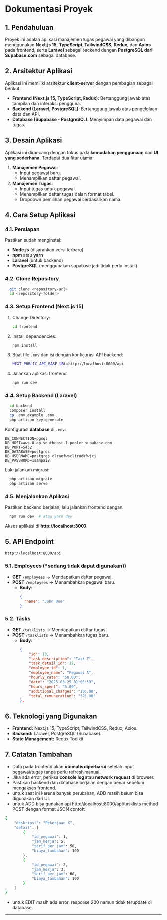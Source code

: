 # Dokumentasi Proyek

## 1. Pendahuluan
Proyek ini adalah aplikasi manajemen tugas pegawai yang dibangun menggunakan **Next.js 15**, **TypeScript**, **TailwindCSS**, **Redux**, dan **Axios** pada frontend, serta **Laravel** sebagai backend dengan **PostgreSQL dari Supabase.com** sebagai database.

## 2. Arsitektur Aplikasi
Aplikasi ini memiliki arsitektur **client-server** dengan pembagian sebagai berikut:
- **Frontend (Next.js 15, TypeScript, Redux)**: Bertanggung jawab atas tampilan dan interaksi pengguna.
- **Backend (Laravel, PostgreSQL)**: Bertanggung jawab atas pengelolaan data dan API.
- **Database (Supabase - PostgreSQL)**: Menyimpan data pegawai dan tugas.

## 3. Desain Aplikasi
Aplikasi ini dirancang dengan fokus pada **kemudahan penggunaan** dan **UI yang sederhana**. Terdapat dua fitur utama:
1. **Manajemen Pegawai**:
   - Input pegawai baru.
   - Menampilkan daftar pegawai.
2. **Manajemen Tugas**:
   - Input tugas untuk pegawai.
   - Menampilkan daftar tugas dalam format tabel.
   - Dropdown pemilihan pegawai berdasarkan nama.

## 4. Cara Setup Aplikasi
### 4.1. Persiapan
Pastikan sudah menginstal:
- **Node.js** (disarankan versi terbaru)
- **npm** atau **yarn**
- **Laravel** (untuk backend)
- **PostgreSQL** (menggunakan supabase jadi tidak perlu install)

### 4.2. Clone Repository
```sh
  git clone <repository-url>
  cd <repository-folder>
```

### 4.3. Setup Frontend (Next.js 15)
1. Change Directory:
    ```sh
    cd frontend
    ```
2. Install dependencies:
    ```sh
    npm install
    ```
3. Buat file `.env` dan isi dengan konfigurasi API backend:
    ```sh
    NEXT_PUBLIC_API_BASE_URL=http://localhost:8000/api
    ```
4. Jalankan aplikasi frontend:
    ```sh
    npm run dev
    ```

### 4.4. Setup Backend (Laravel)
```sh
  cd backend
  composer install
  cp .env.example .env
  php artisan key:generate
```
Konfigurasi **database** di `.env`:
```env
DB_CONNECTION=pgsql
DB_HOST=aws-0-ap-southeast-1.pooler.supabase.com
DB_PORT=5432
DB_DATABASE=postgres
DB_USERNAME=postgres.clraefwsclirudhfwjcj
DB_PASSWORD=1sampai8
```
Lalu jalankan migrasi:
```sh
  php artisan migrate
  php artisan serve
```

### 4.5. Menjalankan Aplikasi
Pastikan backend berjalan, lalu jalankan frontend dengan:
```sh
  npm run dev  # atau yarn dev
```
Akses aplikasi di **http://localhost:3000**.

## 5. API Endpoint
```sh
http://localhost:8000/api
```
### 5.1. Employees (*sedang tidak dapat digunakan))
- **GET** `/employees` → Mendapatkan daftar pegawai.
- **POST** `/employees` → Menambahkan pegawai baru.
  - **Body**:
    ```json
    {
      "name": "John Doe"
    }
    ```

### 5.2. Tasks
- **GET** `/tasklists` → Mendapatkan daftar tugas.
- **POST** `/tasklists` → Menambahkan tugas baru.
  - **Body**:
    ```json
    {
        "id": 13,
        "task_description": "Task Z",
        "task_detail_id": 12,
        "employee_id": 1,
        "employee_name": "Pegawai A",
        "hourly_rate": "50.00",
        "date": "2025-03-25 01:03:59",
        "hours_spent": "5.00",
        "additional_charges": "100.00",
        "total_remuneration": "375.00"
    },
    ```

## 6. Teknologi yang Digunakan
- **Frontend:** Next.js 15, TypeScript, TailwindCSS, Redux, Axios.
- **Backend:** Laravel, PostgreSQL (Supabase).
- **State Management:** Redux Toolkit.

## 7. Catatan Tambahan
- Data pada frontend akan **otomatis diperbarui** setelah input pegawai/tugas tanpa perlu refresh manual.
- Jika ada error, periksa **console log** atau **network request** di browser.
- Pastikan backend dan database berjalan dengan benar sebelum mengakses frontend.
- untuk saat ini karena banyak perubahan, ADD masih belum bisa digunakan dari UI.
- untuk ADD bisa gunakan api http://localhost:8000/api/tasklists method POST dengan format JSON contoh:
```sh
{
    "deskripsi": "Pekerjaan X",
    "detail": [
        {
            "id_pegawai": 1,
            "jam_kerja": 5,
            "tarif_per_jam": 50,
            "biaya_tambahan": 100
        },
        {
            "id_pegawai": 2,
            "jam_kerja": 3,
            "tarif_per_jam": 60,
            "biaya_tambahan": 100
        }
    ]
}
```
- untuk EDIT masih ada error, response 200 namun tidak terupdate di database.

---
